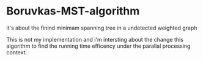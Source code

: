 # Boruvkas-MST-algorithm
it's about the finind minimam spanning tree in a undetected weighted graph  

This is not my implementation and i'm intersting about the change this algorithm to find the running time efficency under the parallal processing context. 
